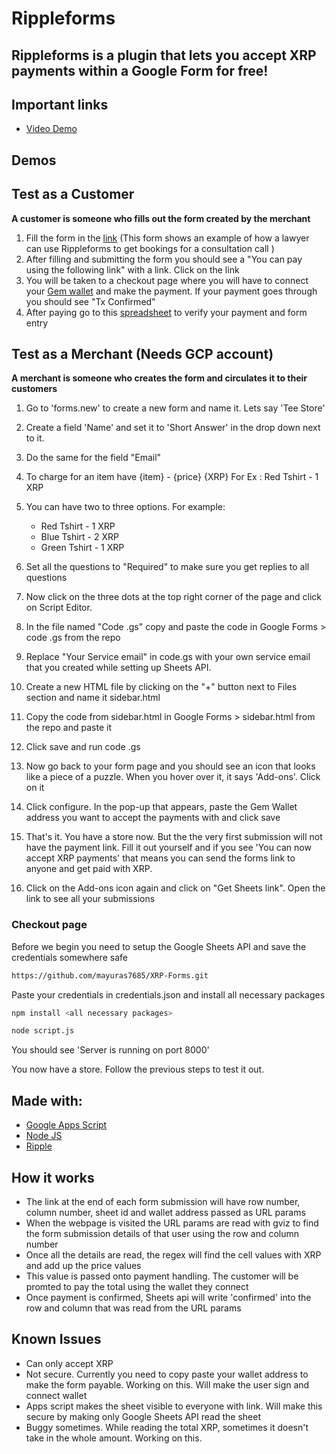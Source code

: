 # Rippleforms

## Rippleforms is a plugin that lets you accept XRP payments within a Google Form for free!

## Important links

- [Video Demo](https://youtu.be/YIvn_5wuJl8)

## Demos

## Test as a Customer

**A customer is someone who fills out the form created by the merchant**

1.  Fill the form in the [link](https://forms.gle/pEQc4voG2EZNXEBh7) (This form shows an example of how a lawyer can use Rippleforms to get bookings for a consultation call )
2.  After filling and submitting the form you should see a "You can pay using the following link" with a link. Click on the link
3.  You will be taken to a checkout page where you will have to connect your [Gem wallet](https://gemwallet.app/) and make the payment. If your payment goes through you should see "Tx Confirmed"
4.  After paying go to this [spreadsheet](https://docs.google.com/spreadsheets/d/1-VKBKjVPnGRVzJmhxQSug7tYSFxtZt4Nx6bUUygo8/edit?resourcekey#gid=985907363) to verify your payment and form entry

## Test as a Merchant (Needs GCP account)

**A merchant is someone who creates the form and circulates it to their customers**

1. Go to 'forms.new' to create a new form and name it. Lets say 'Tee Store'
2. Create a field 'Name' and set it to 'Short Answer' in the drop down next to it.
3. Do the same for the field "Email"

4. To charge for an item have {item} - {price} {XRP} For Ex : Red Tshirt - 1 XRP
5. You can have two to three options. For example:

   - Red Tshirt - 1 XRP
   - Blue Tshirt - 2 XRP
   - Green Tshirt - 1 XRP

6. Set all the questions to "Required" to make sure you get replies to all questions

7. Now click on the three dots at the top right corner of the page and click on Script Editor.
8. In the file named "Code .gs" copy and paste the code in Google Forms > code .gs from the repo
9. Replace "Your Service email" in code.gs with your own service email that you created while setting up Sheets API.
10. Create a new HTML file by clicking on the "+" button next to Files section and name it sidebar.html
11. Copy the code from sidebar.html in Google Forms > sidebar.html from the repo and paste it
12. Click save and run code .gs
13. Now go back to your form page and you should see an icon that looks like a piece of a puzzle. When you hover over it, it says 'Add-ons'. Click on it
14. Click configure. In the pop-up that appears, paste the Gem Wallet address you want to accept the payments with and click save
15. That's it. You have a store now. But the the very first submission will not have the payment link. Fill it out yourself and if you see 'You can now accept XRP payments' that means you can send the forms link to anyone and get paid with XRP.

16. Click on the Add-ons icon again and click on "Get Sheets link". Open the link to see all your submissions

### Checkout page

Before we begin you need to setup the Google Sheets API and save the credentials somewhere safe

```sh
https://github.com/mayuras7685/XRP-Forms.git
```

Paste your credentials in credentials.json and install all necessary packages

```sh
npm install <all necessary packages>
```

```sh
node script.js
```

You should see 'Server is running on port 8000'

You now have a store. Follow the previous steps to test it out.

## Made with:

- [Google Apps Script](https://developers.google.com/apps-script)
- [Node JS](https://nodejs.org/en)
- [Ripple](https://xrpl.org/)

## How it works

- The link at the end of each form submission will have row number, column number, sheet id and wallet address passed as URL params
- When the webpage is visited the URL params are read with gviz to find the form submission details of that user using the row and column number
- Once all the details are read, the regex will find the cell values with XRP and add up the price values
- This value is passed onto payment handling. The customer will be promted to pay the total using the wallet they connect
- Once payment is confirmed, Sheets api will write 'confirmed' into the row and column that was read from the URL params

## Known Issues

- Can only accept XRP
- Not secure. Currently you need to copy paste your wallet address to make the form payable. Working on this. Will make the user sign and connect wallet
- Apps script makes the sheet visible to everyone with link. Will make this secure by making only Google Sheets API read the sheet
- Buggy sometimes. While reading the total XRP, sometimes it doesn't take in the whole amount. Working on this.
